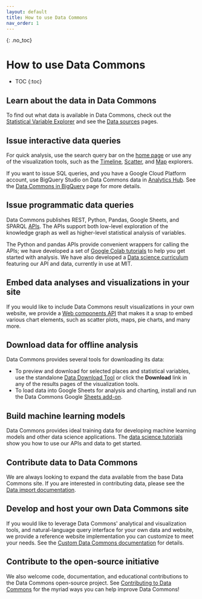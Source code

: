 ```yaml
---
layout: default
title: How to use Data Commons
nav_order: 1
---
```


{: .no_toc}
# How to use Data Commons

* TOC
{:toc}

## Learn about the data in Data Commons

To find out what data is available in Data Commons, check out the [Statistical Variable Explorer](https://datacommons.org/tools/statvar) and see the [Data sources](/datasets/index.html) pages.

## Issue interactive data queries

For quick analysis, use the search query bar on the [home page](https://datacommons.org/) or use any of the visualization tools, such as the [Timeline](https://datacommons.org/tools/visualization#visType=timeline), [Scatter](https://datacommons.org/tools/visualization#visType%3Dscatter), and [Map](https://datacommons.org/tools/visualization#visType%3Dmap) explorers.

If you want to issue SQL queries, and you have a Google Cloud Platform account, use BigQuery Studio on Data Commons data in [Analytics Hub](https://cloud.google.com/analytics-hub). See the [Data Commons in BigQuery](/bigquery/index.html) page for more details.

## Issue programmatic data queries

Data Commons publishes REST, Python, Pandas, Google Sheets, and SPARQL [APIs](/api/index.html). The APIs support both low-level exploration of the knowledge graph as well as higher-level statistical analysis of variables.

The Python and pandas APIs provide convenient wrappers for calling the APIs; we have developed a set of [Google Colab tutorials](/tutorials/index.html) to help you get started with analysis. We have also developed a [Data science curriculum](/courseware/intro_data_science.html) featuring our API and data, currently in use at MIT.

## Embed data analyses and visualizations in your site

If you would like to include Data Commons result visualizations in your own website, we provide  a [Web components API](/api/web_components/index.html) that makes it a snap to embed various chart elements, such as scatter plots, maps, pie charts, and many more.

## Download data for offline analysis

Data Commons provides several tools for downloading its data:

-  To preview and download for selected places and statistical variables, use the standalone [Data Download Tool](https://datacommons.org/tools/download) or click the **Download** link in any of the results pages of the visualization tools.	
-  To load data into Google Sheets for analysis and charting, install and run the Data Commons Google [Sheets add-on](/api/sheets/index.html).

## Build machine learning models

Data Commons provides ideal training data for developing machine learning models and other data science applications. The [data science tutorials](/courseware/intro_data_science.html) show you how to use our APIs and data to get started. 

## Contribute data to Data Commons

We are always looking to expand the data available from the base Data Commons site. If you are interested in contributing data, please see the [Data import documentation](/import_dataset/index.html).

## Develop and host your own Data Commons site

If you would like to leverage Data Commons' analytical and visualization tools, and natural-language query interface for your own data and website, we provide a reference website implementation you can customize to meet your needs. See the [Custom Data Commons documentation](/custom_dc/index.html) for details.

## Contribute to the open-source initiative

We also welcome code, documentation, and educational contributions to the Data Commons open-source project. See [Contributing to Data Commons](/contributing/index.html) for the myriad ways you can help improve Data Commons!
